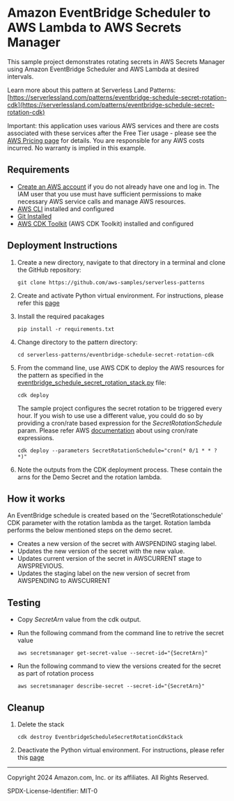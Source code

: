 # Amazon EventBridge Scheduler to AWS Lambda to AWS Secrets Manager

This sample project demonstrates rotating secrets in AWS Secrets Manager using Amazon EventBridge Scheduler and AWS Lambda at desired intervals.

Learn more about this pattern at Serverless Land Patterns: [https://serverlessland.com/patterns/eventbridge-schedule-secret-rotation-cdk](https://serverlessland.com/patterns/eventbridge-schedule-secret-rotation-cdk)

Important: this application uses various AWS services and there are costs associated with these services after the Free Tier usage - please see the [AWS Pricing page](https://aws.amazon.com/pricing/) for details. You are responsible for any AWS costs incurred. No warranty is implied in this example.

## Requirements

* [Create an AWS account](https://portal.aws.amazon.com/gp/aws/developer/registration/index.html) if you do not already have one and log in. The IAM user that you use must have sufficient permissions to make necessary AWS service calls and manage AWS resources.
* [AWS CLI](https://docs.aws.amazon.com/cli/latest/userguide/install-cliv2.html) installed and configured
* [Git Installed](https://git-scm.com/book/en/v2/Getting-Started-Installing-Git)
* [AWS CDK Toolkit](https://docs.aws.amazon.com/cdk/v2/guide/cli.html) (AWS CDK Toolkit) installed and configured

## Deployment Instructions

1. Create a new directory, navigate to that directory in a terminal and clone the GitHub repository:
    ``` 
    git clone https://github.com/aws-samples/serverless-patterns
    ```

2. Create and activate Python virtual environment. For instructions, please refer this [page](https://python.land/virtual-environments/virtualenv#Python_venv_activation)

3. Install the required pacakages
     ``` 
    pip install -r requirements.txt
    ```

4. Change directory to the pattern directory:
    ```
    cd serverless-patterns/eventbridge-schedule-secret-rotation-cdk
    ```
5. From the command line, use AWS CDK to deploy the AWS resources for the pattern as specified in the [eventbridge_schedule_secret_rotation_stack.py](/cdk/eventbridge_schedule_secret_rotation_stack.py) file:
    ```
    cdk deploy
    ```
    The sample project configures the secret rotation to be triggered every hour. If you wish to use use a different value, you could do so by providing a cron/rate based expression for the *SecretRotationSchedule* param. Please refer AWS [documentation](https://docs.aws.amazon.com/eventbridge/latest/userguide/eb-scheduled-rule-pattern.html) about using cron/rate expressions.
    ```
    cdk deploy --parameters SecretRotationSchedule="cron(* 0/1 * * ? *)"
    ```

6. Note the outputs from the CDK deployment process. These contain the arns for the Demo Secret and the rotation lambda.

## How it works

An EventBridge schedule is created based on the 'SecretRotationschedule' CDK parameter with the rotation lambda as the target. Rotation lambda performs the below mentioned steps on the demo secret.

- Creates a new version of the secret with AWSPENDING staging label.
- Updates the new version of the secret with the new value.
- Updates current version of the secret in AWSCURRENT stage to AWSPREVIOUS.
- Updates the staging label on the new version of secret from AWSPENDING to AWSCURRENT

## Testing

- Copy *SecretArn* value from the cdk output.
- Run the following command from the command line to retrive the secret value

    ```
    aws secretsmanager get-secret-value --secret-id="{SecretArn}"
    ```
- Run the following command to view the versions created for the secret as part of rotation process

    ```
    aws secretsmanager describe-secret --secret-id="{SecretArn}"
    ```

## Cleanup
 
1. Delete the stack
    ```
    cdk destroy EventbridgeScheduleSecretRotationCdkStack
    ```
2. Deactivate the Python virtual environment. For instructions, please refer this [page](https://python.land/virtual-environments/virtualenv#Python_venv_activation)
   
----
Copyright 2024 Amazon.com, Inc. or its affiliates. All Rights Reserved.

SPDX-License-Identifier: MIT-0
